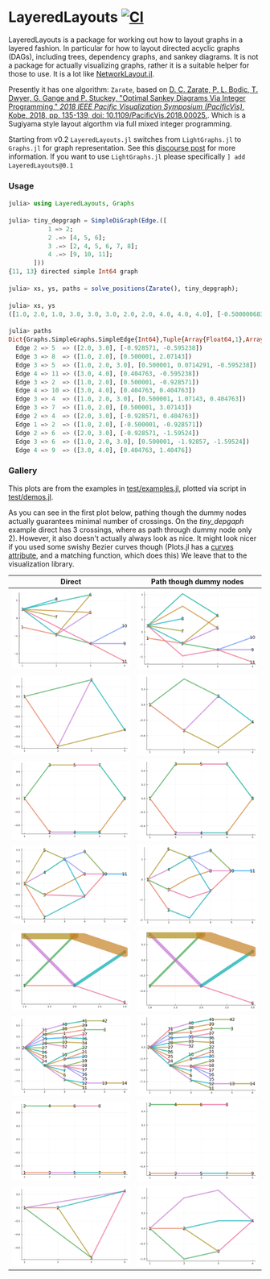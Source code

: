 # LayeredLayouts [![CI](https://github.com/oxinabox/LayeredLayouts.jl/actions/workflows/ci.yml/badge.svg)](https://github.com/oxinabox/LayeredLayouts.jl/actions/workflows/ci.yml)


LayeredLayouts is a package for working out how to layout graphs in a layered fashion.
In particular for how to layout directed acyclic graphs (DAGs), including trees, dependency graphs, and sankey diagrams.
It is not a package for actually visualizing graphs, rather it is a suitable helper for those to use.
It is a lot like [NetworkLayout.jl](https://github.com/JuliaGraphs/NetworkLayout.jl).

Presently it has one algorithm:
`Zarate`, based on
[D. C. Zarate, P. L. Bodic, T. Dwyer, G. Gange and P. Stuckey, "Optimal Sankey Diagrams Via Integer Programming," _2018 IEEE Pacific Visualization Symposium (PacificVis)_, Kobe, 2018, pp. 135-139, doi: 10.1109/PacificVis.2018.00025.](https://ialab.it.monash.edu/~dwyer/papers/optimal-sankey-diagrams.pdf).
Which is a Sugiyama style layout algorthm via full mixed integer programming.

Starting from v0.2 `LayeredLayouts.jl` switches from `LightGraphs.jl` to `Graphs.jl` for graph representation. See this [discourse post](https://discourse.julialang.org/t/lightgraphs-jl-transition/69526/17) for more information. If you want to use `LightGraphs.jl` please specifically `] add LayeredLayouts@0.1`

### Usage
```julia
julia> using LayeredLayouts, Graphs

julia> tiny_depgraph = SimpleDiGraph(Edge.([
           1 => 2;
           2 .=> [4, 5, 6];
           3 .=> [2, 4, 5, 6, 7, 8];
           4 .=> [9, 10, 11];
       ]))
{11, 13} directed simple Int64 graph

julia> xs, ys, paths = solve_positions(Zarate(), tiny_depgraph);

julia> xs, ys
([1.0, 2.0, 1.0, 3.0, 3.0, 3.0, 2.0, 2.0, 4.0, 4.0, 4.0], [-0.500000683006983, -0.9285709647225431, 0.500000681452564, 0.40476260792712027, -0.5952375840605986, -1.5952379163280372, 3.0714291353124143, 2.0714290900138614, 1.404762745121713, 0.4047626078228009, -0.5952375294761111])

julia> paths
Dict{Graphs.SimpleGraphs.SimpleEdge{Int64},Tuple{Array{Float64,1},Array{Float64,1}}} with 13 entries:
  Edge 2 => 5  => ([2.0, 3.0], [-0.928571, -0.595238])
  Edge 3 => 8  => ([1.0, 2.0], [0.500001, 2.07143])
  Edge 3 => 5  => ([1.0, 2.0, 3.0], [0.500001, 0.0714291, -0.595238])
  Edge 4 => 11 => ([3.0, 4.0], [0.404763, -0.595238])
  Edge 3 => 2  => ([1.0, 2.0], [0.500001, -0.928571])
  Edge 4 => 10 => ([3.0, 4.0], [0.404763, 0.404763])
  Edge 3 => 4  => ([1.0, 2.0, 3.0], [0.500001, 1.07143, 0.404763])
  Edge 3 => 7  => ([1.0, 2.0], [0.500001, 3.07143])
  Edge 2 => 4  => ([2.0, 3.0], [-0.928571, 0.404763])
  Edge 1 => 2  => ([1.0, 2.0], [-0.500001, -0.928571])
  Edge 2 => 6  => ([2.0, 3.0], [-0.928571, -1.59524])
  Edge 3 => 6  => ([1.0, 2.0, 3.0], [0.500001, -1.92857, -1.59524])
  Edge 4 => 9  => ([3.0, 4.0], [0.404763, 1.40476])
```

### Gallery
This plots are from the examples in
[test/examples.jl](test/examples.jl), plotted via script in [test/demos.jl](test/demos.jl).

As you can see in the first plot below, pathing though the dummy nodes actually guarantees minimal number of crossings.
On the _tiny_depgaph_ example direct has 3 crossings, where as path through dummy node only 2).
However, it also doesn't actually always look as nice.
It might look nicer if you used some swishy Bezier curves though (Plots.jl has a [curves attribute](http://docs.juliaplots.org/latest/generated/graph_attributes/), and a matching function, which does this)
We leave that to the visualization library.

| Direct | Path though dummy nodes |
|---     |---                      |
| ![tiny_depgraph](./test/references/Zarate/direct/tiny_depgraph.png "tiny_depgraph") | ![tiny_depgraph](./test/references/Zarate/paths/tiny_depgraph.png "d") |
| ![cross](./test/references/Zarate/direct/cross.png "cross") | ![cross](./test/references/Zarate/paths/cross.png "d") |
| ![loop](./test/references/Zarate/direct/loop.png "loop") | ![loop](./test/references/Zarate/paths/loop.png "d") |
| ![medium_pert](./test/references/Zarate/direct/medium_pert.png "medium_pert") | ![medium_pert](./test/references/Zarate/paths/medium_pert.png "d") |
| ![sankey_3twos](./test/references/Zarate/direct/sankey_3twos.png "sankey_3twos") | ![sankey_3twos](./test/references/Zarate/paths/sankey_3twos.png "d") |
| ![tree](./test/references/Zarate/direct/tree.png "tree") | ![tree](./test/references/Zarate/paths/tree.png "d") |
| ![two_lines](./test/references/Zarate/direct/two_lines.png "two_lines") | ![two_lines](./test/references/Zarate/paths/two_lines.png "d") |
| ![xcross](./test/references/Zarate/direct/xcross.png "xcross") | ![xcross](./test/references/Zarate/paths/xcross.png "d") |
